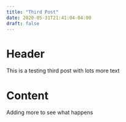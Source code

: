 ```yaml
---
title: "Third Post"
date: 2020-05-31T21:41:04-04:00
draft: false
---
```


# Header
This is a testing third post with lots more text

# Content
Adding more to see what happens

